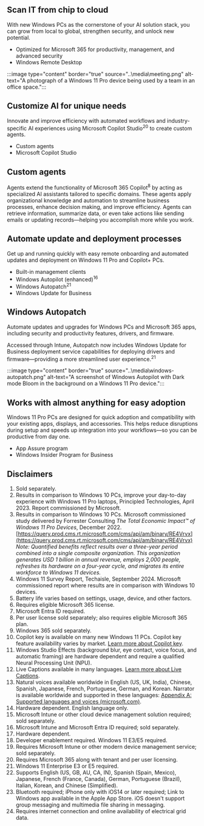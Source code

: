 ## Scan IT from chip to cloud

With new Windows PCs as the cornerstone of your AI solution stack, you can grow from local to global, strengthen security, and unlock new potential. 

- Optimized for Microsoft 365 for productivity, management, and advanced security
- Windows Remote Desktop 


:::image type="content" border="true" source="..\media\meeting.png" alt-text="A photograph of a Windows 11 Pro device being used by a team in an office space.":::

## Customize AI for unique needs

Innovate and improve efficiency with automated workflows and industry-specific AI experiences using Microsoft Copilot Studio<sup>20</sup> to create custom agents. 

- Custom agents
- Microsoft Copilot Studio

## Custom agents

Agents extend the functionality of Microsoft 365 Copilot<sup>8</sup> by acting as specialized AI assistants tailored to specific domains. These agents apply organizational knowledge and automation to streamline business processes, enhance decision making, and improve efficiency. Agents can retrieve information, summarize data, or even take actions like sending emails or updating records—helping you accomplish more while you work.

## Automate update and deployment processes

Get up and running quickly with easy remote onboarding and automated updates and deployment on Windows 11 Pro and Copilot+ PCs. 

- Built-in management clients
- Windows Autopilot (enhanced)<sup>16</sup>
- Windows Autopatch<sup>21</sup>
- Windows Update for Business

## Windows Autopatch

Automate updates and upgrades for Windows PCs and Microsoft 365 apps, including security and productivity features, drivers, and firmware. 

Accessed through Intune, Autopatch now includes Windows Update for Business deployment service capabilities for deploying drivers and firmware—providing a more streamlined user experience.<sup>21</sup>

:::image type="content" border="true" source="..\media\windows-autopatch.png" alt-text="A screenshot of Windows Autopilot with Dark mode Bloom in the background on a Windows 11 Pro device.":::

## Works with almost anything for easy adoption

Windows 11 Pro PCs are designed for quick adoption and compatibility with your existing apps, displays, and accessories. This helps reduce disruptions during setup and speeds up integration into your workflows—so you can be productive from day one.

- App Assure program
- Windows Insider Program for Business

## Disclaimers

1. Sold separately.  
1. Results in comparison to Windows 10 PCs, improve your day-to-day experience with Windows 11 Pro laptops, Principled Technologies, April 2023. Report commissioned by Microsoft.  
1. Results in comparison to Windows 10 PCs. Microsoft commissioned study delivered by Forrester Consulting *The Total Economic Impact™ of Windows 11 Pro Devices*, December 2022. [https://query.prod.cms.rt.microsoft.com/cms/api/am/binary/RE4Vrvx](https://query.prod.cms.rt.microsoft.com/cms/api/am/binary/RE4Vrvx)  
   *Note: Quantified benefits reflect results over a three-year period combined into a single composite organization. This organization generates USD 1 billion in annual revenue, employs 2,000 people, refreshes its hardware on a four-year cycle, and migrates its entire workforce to Windows 11 devices.*  
1. Windows 11 Survey Report, Techaisle, September 2024. Microsoft commissioned report where results are in comparison with Windows 10 devices.  
1. Battery life varies based on settings, usage, device, and other factors.  
1. Requires eligible Microsoft 365 license.  
1. Microsoft Entra ID required.  
1. Per user license sold separately; also requires eligible Microsoft 365 plan.  
1. Windows 365 sold separately.  
1. Copilot key is available on many new Windows 11 PCs. Copilot key feature availability varies by market. [Learn more about Copilot key](https://support.microsoft.com/windows/keyboard-shortcuts-in-windows-dcc61a57-8ff0-cffe-9796-cb9706c75eec#WindowsVersion=Windows_11&windowsversion=windows_11).  
1. Windows Studio Effects (background blur, eye contact, voice focus, and automatic framing) are hardware dependent and require a qualified Neural Processing Unit (NPU).  
1. Live Captions available in many languages. [Learn more about Live Captions](https://support.microsoft.com/windows/use-live-captions-to-better-understand-audio-b52da59c-14b8-4031-aeeb-f6a47e6055df#bkmk_faq_translate).  
1. Natural voices available worldwide in English (US, UK, India), Chinese, Spanish, Japanese, French, Portuguese, German, and Korean. Narrator is available worldwide and supported in these languages: [Appendix A: Supported languages and voices (microsoft.com)](https://support.microsoft.com/windows/appendix-a-supported-languages-and-voices-4486e345-7730-53da-fcfe-55cc64300f01#WindowsVersion=Windows_11).  
1. Hardware dependent. English language only.  
1. Microsoft Intune or other cloud device management solution required; sold separately.  
1. Microsoft Intune and Microsoft Entra ID required; sold separately.  
1. Hardware dependent.  
1. Developer enablement required. Windows 11 E3/E5 required.  
1. Requires Microsoft Intune or other modern device management service; sold separately.  
1. Requires Microsoft 365 along with tenant and per user licensing.  
1. Windows 11 Enterprise E3 or E5 required.  
1. Supports English (US, GB, AU, CA, IN), Spanish (Spain, Mexico), Japanese, French (France, Canada), German, Portuguese (Brazil), Italian, Korean, and Chinese (Simplified).  
1. Bluetooth required; iPhone only with iOS14 or later required; Link to Windows app available in the Apple App Store. iOS doesn't support group messaging and multimedia file sharing in messaging.  
1. Requires internet connection and online availability of electrical grid data.
